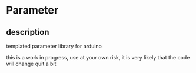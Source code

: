 # Parameter
## description
templated parameter library for arduino

this is a work in progress, use at your own risk, it is very likely that the code will change quit a bit
